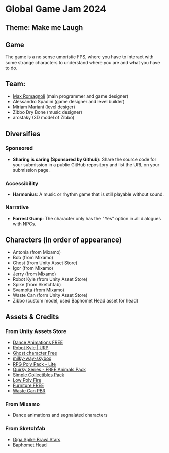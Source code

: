 # Global Game Jam 2024

##  Theme: Make me Laugh

## Game
The game is a no sense umoristic FPS, where you have to interact with some strange characters to understand where you are and what you have to do.

## Team: 
- [Max Romagnoli](https://www.maxromagnoli.com) (main programmer and game designer)
- Alessandro Spadini (game designer and level builder)
- Miriam Mariani (level desiger)
- Zibbo Dry Bone (music designer)
- arostaky (3D model of Zibbo)

## Diversifies

### Sponsored
- **Sharing is caring (Sponsored by Github)**: Share the source code for your submission in a public GitHub repository and list the URL on your submission page.

### Accessibility
- **Harmonius**: A music or rhythm game that is still playable without sound.

### Narrative
- **Forrest Gump**: The character only has the "Yes" option in all dialogues with NPCs.

## Characters (in order of appearance)
- Antonia (from Mixamo)
- Bob (from Mixamo)
- Ghost (from Unity Asset Store)
- Igor (from Mixamo)
- Jerry (from Mixamo)
- Robot Kyle (from Unity Asset Store)
- Spike (from Sketchfab)
- Svampita (from Mixamo)
- Waste Can (form Unity Asset Store)
- Zibbo (custom model, used Baphomet Head asset for head)

## Assets & Credits

### From Unity Assets Store
- [Dance Animations FREE](https://assetstore.unity.com/packages/3d/animations/dance-animations-free-161313)
- [Robot Kyle | URP](https://assetstore.unity.com/packages/3d/characters/robots/robot-kyle-urp-4696)
- [Ghost character Free](https://assetstore.unity.com/packages/3d/characters/creatures/ghost-character-free-267003)
- [milky-way-skybox](https://assetstore.unity.com/packages/2d/textures-materials/milky-way-skybox-94001)
- [RPG Poly Pack - Lite](https://assetstore.unity.com/packages/3d/environments/landscapes/rpg-poly-pack-lite-148410)
- [Quirky Series - FREE Animals Pack](https://assetstore.unity.com/packages/3d/characters/animals/quirky-series-free-animals-pack-178235)
- [Simple Collectibles Pack](https://assetstore.unity.com/packages/3d/props/simple-collectibles-pack-123092)
- [Low Poly Fire](https://assetstore.unity.com/packages/vfx/particles/fire-explosions/low-poly-fire-244190)
- [Furniture FREE](https://assetstore.unity.com/packages/3d/props/furniture/furniture-free-260522)
- [Waste Can PBR](https://assetstore.unity.com/packages/3d/props/waste-can-pbr-224775)

### From Mixamo
- Dance animations and segnalated characters

### From Sketchfab
- [Giga Spike Brawl Stars](https://sketchfab.com/3d-models/giga-spike-brawl-stars-99e24d68c1644cefbc358666645dd5f9)
- [Baphomet Head](https://sketchfab.com/3d-models/baphomet-head-73410032baca4cf5949a01890a354c2c)